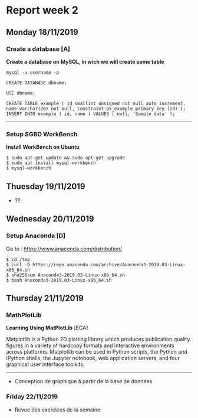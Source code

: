 # Report week 2

## Monday 18/11/2019

### Create a database [A]

**Create a database on MySQL, in wich we will create some table**

```
mysql -u username -p

CREATE DATABASE dbname;

USE dbname;

CREATE TABLE example ( id smallint unsigned not null auto_increment, name varchar(20) not null, constraint pk_example primary key (id) );
INSERT INTO example ( id, name ) VALUES ( null, 'Sample data' );
```

----

### Setup SGBD WorkBench 

**Install WorkBench on Ubuntu**

```
$ sudo apt-get update && sudo apt-get upgrade
$ sudo apt install mysql-workbench
$ mysql-workbench
```

## Thuesday 19/11/2019
- ??

## Wednesday 20/11/2019

### Setup Anaconda [D]

Go to : https://www.anaconda.com/distribution/

```
$ cd /tmp
$ curl -O https://repo.anaconda.com/archive/Anaconda3-2019.03-Linux-x86_64.sh
$ sha256sum Anaconda3-2019.03-Linux-x86_64.sh
$ bash Anaconda3-2019.03-Linux-x86_64.sh
```

## Thursday 21/11/2019

### MathPlotLib

**Learning Using MatPlotLib** [ECA]

Matplotlib is a Python 2D plotting library which produces publication quality figures in a variety of hardcopy formats and interactive environments across platforms. Matplotlib can be used in Python scripts, the Python and IPython shells, the Jupyter notebook, web application servers, and four graphical user interface toolkits.

---

- Conception de graphique à partir de la base de données

### Friday 22/11/2019
- Revue des exercices de la semaine 